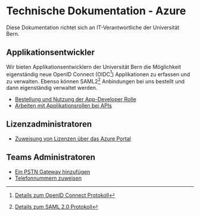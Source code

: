 # Technische Dokumentation - Azure

Diese Dokumentation richtet sich an IT-Verantwortliche der Universität Bern.

## Applikationsentwickler

Wir bieten Applikationsentwicklern der Universität Bern die Möglichkeit eigenständig neue OpenID Connect (OIDC[^1]) Applikationen zu erfassen und zu verwalten.
Ebenso können SAML2[^2] Anbindungen bei uns bestellt und dann eigenständig verwaltet werden.

- [Bestellung und Nutzung der App-Developer Rolle](./appdev/appdev-role.md)
- [Arbeiten mit Applikationsrollen bei APIs](./appdev/appdev-application-roles.md)

## Lizenzadministratoren

- [Zuweisung von Lizenzen über das Azure Portal](./licensing/assign-license-azp.md)


## Teams Administratoren

- [Ein PSTN Gateway hinzufügen](./licensing/assign-license-azp.md)
- [Telefonnummern zuweisen](./licensing/assign-license-azp.md)

[^1]: [Details zum OpenID Connect Protokoll](https://docs.microsoft.com/en-us/azure/active-directory/develop/v2-protocols-oidc)
[^2]: [Details zum SAML 2.0 Protokoll](https://docs.microsoft.com/en-us/azure/active-directory/develop/single-sign-on-saml-protocol)
